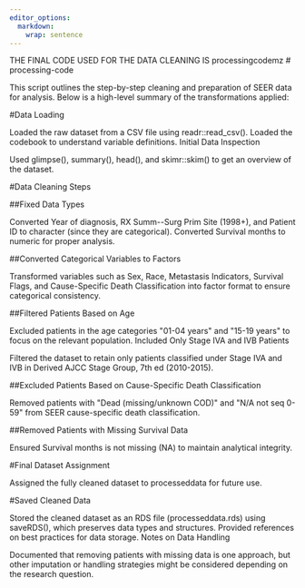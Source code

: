 ```yaml
---
editor_options: 
  markdown: 
    wrap: sentence
---
```


THE FINAL CODE USED FOR THE DATA CLEANING IS processingcodemz \# processing-code

This script outlines the step-by-step cleaning and preparation of SEER data for analysis.
Below is a high-level summary of the transformations applied:

#Data Loading

Loaded the raw dataset from a CSV file using readr::read_csv().
Loaded the codebook to understand variable definitions.
Initial Data Inspection

Used glimpse(), summary(), head(), and skimr::skim() to get an overview of the dataset.

#Data Cleaning Steps

##Fixed Data Types

Converted Year of diagnosis, RX Summ--Surg Prim Site (1998+), and Patient ID to character (since they are categorical).
Converted Survival months to numeric for proper analysis.

##Converted Categorical Variables to Factors

Transformed variables such as Sex, Race, Metastasis Indicators, Survival Flags, and Cause-Specific Death Classification into factor format to ensure categorical consistency.

##Filtered Patients Based on Age

Excluded patients in the age categories "01-04 years" and "15-19 years" to focus on the relevant population.
Included Only Stage IVA and IVB Patients

Filtered the dataset to retain only patients classified under Stage IVA and IVB in Derived AJCC Stage Group, 7th ed (2010-2015).

##Excluded Patients Based on Cause-Specific Death Classification

Removed patients with "Dead (missing/unknown COD)" and "N/A not seq 0-59" from SEER cause-specific death classification.

##Removed Patients with Missing Survival Data

Ensured Survival months is not missing (NA) to maintain analytical integrity.

#Final Dataset Assignment

Assigned the fully cleaned dataset to processeddata for future use.

#Saved Cleaned Data

Stored the cleaned dataset as an RDS file (processeddata.rds) using saveRDS(), which preserves data types and structures.
Provided references on best practices for data storage.
Notes on Data Handling

Documented that removing patients with missing data is one approach, but other imputation or handling strategies might be considered depending on the research question.
